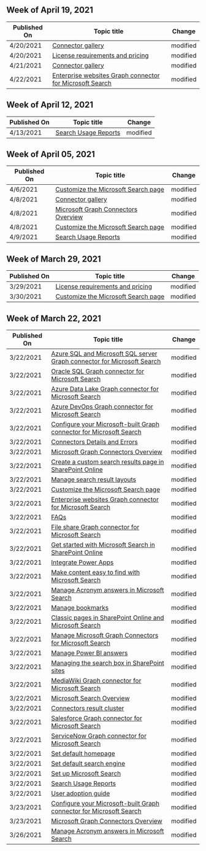 <!-- This file is generated automatically each week. Changes made to this file will be overwritten.-->



## Week of April 19, 2021


| Published On |Topic title | Change |
|------|------------|--------|
| 4/20/2021 | [Connector gallery](/MicrosoftSearch/connectors-gallery) | modified |
| 4/20/2021 | [License requirements and pricing](/MicrosoftSearch/licensing) | modified |
| 4/21/2021 | [Connector gallery](/MicrosoftSearch/connectors-gallery) | modified |
| 4/22/2021 | [Enterprise websites Graph connector for Microsoft Search](/MicrosoftSearch/enterprise-web-connector) | modified |


## Week of April 12, 2021


| Published On |Topic title | Change |
|------|------------|--------|
| 4/13/2021 | [Search Usage Reports](/MicrosoftSearch/usage-reports) | modified |


## Week of April 05, 2021


| Published On |Topic title | Change |
|------|------------|--------|
| 4/6/2021 | [Customize the Microsoft Search page](/MicrosoftSearch/customize-search-page) | modified |
| 4/8/2021 | [Connector gallery](/MicrosoftSearch/connectors-gallery) | modified |
| 4/8/2021 | [Microsoft Graph Connectors Overview](/MicrosoftSearch/connectors-overview) | modified |
| 4/8/2021 | [Customize the Microsoft Search page](/MicrosoftSearch/customize-search-page) | modified |
| 4/9/2021 | [Search Usage Reports](/MicrosoftSearch/usage-reports) | modified |


## Week of March 29, 2021


| Published On |Topic title | Change |
|------|------------|--------|
| 3/29/2021 | [License requirements and pricing](/MicrosoftSearch/licensing) | modified |
| 3/30/2021 | [Customize the Microsoft Search page](/MicrosoftSearch/customize-search-page) | modified |


## Week of March 22, 2021


| Published On |Topic title | Change |
|------|------------|--------|
| 3/22/2021 | [Azure SQL and Microsoft SQL server Graph connector for Microsoft Search](/MicrosoftSearch/mssql-connector) | modified |
| 3/22/2021 | [Oracle SQL Graph connector for Microsoft Search](/MicrosoftSearch/oraclesql-connector) | modified |
| 3/22/2021 | [Azure Data Lake Graph connector for Microsoft Search](/MicrosoftSearch/azure-data-lake-connector) | modified |
| 3/22/2021 | [Azure DevOps Graph connector for Microsoft Search](/MicrosoftSearch/azure-devops-connector) | modified |
| 3/22/2021 | [Configure your Microsoft-built Graph connector for Microsoft Search](/MicrosoftSearch/configure-connector) | modified |
| 3/22/2021 | [Connectors Details and Errors](/MicrosoftSearch/connector-details-errors) | modified |
| 3/22/2021 | [Microsoft Graph Connectors Overview](/MicrosoftSearch/connectors-overview) | modified |
| 3/22/2021 | [Create a custom search results page in SharePoint Online](/MicrosoftSearch/create-search-results-pages) | modified |
| 3/22/2021 | [Manage search result layouts](/MicrosoftSearch/customize-results-layout) | modified |
| 3/22/2021 | [Customize the Microsoft Search page](/MicrosoftSearch/customize-search-page) | modified |
| 3/22/2021 | [Enterprise websites Graph connector for Microsoft Search](/MicrosoftSearch/enterprise-web-connector) | modified |
| 3/22/2021 | [FAQs](/MicrosoftSearch/faqs) | modified |
| 3/22/2021 | [File share Graph connector for Microsoft Search](/MicrosoftSearch/fileshare-connector) | modified |
| 3/22/2021 | [Get started with Microsoft Search in SharePoint Online](/MicrosoftSearch/get-started-search-in-sharepoint-online) | modified |
| 3/22/2021 | [Integrate Power Apps](/MicrosoftSearch/integrate-powerapps) | modified |
| 3/22/2021 | [Make content easy to find with Microsoft Search](/MicrosoftSearch/make-content-easy-to-find) | modified |
| 3/22/2021 | [Manage Acronym answers in Microsoft Search](/MicrosoftSearch/manage-acronyms) | modified |
| 3/22/2021 | [Manage bookmarks](/MicrosoftSearch/manage-bookmarks) | modified |
| 3/22/2021 | [Classic pages in SharePoint Online and Microsoft Search](/MicrosoftSearch/manage-classic-spo-pages) | modified |
| 3/22/2021 | [Manage Microsoft Graph Connectors for Microsoft Search](/MicrosoftSearch/manage-connector) | modified |
| 3/22/2021 | [Manage Power BI answers](/MicrosoftSearch/manage-powerbi) | modified |
| 3/22/2021 | [Managing the search box in SharePoint sites](/MicrosoftSearch/manage-spo-search-box) | modified |
| 3/22/2021 | [MediaWiki Graph connector for Microsoft Search](/MicrosoftSearch/mediawiki-connector) | modified |
| 3/22/2021 | [Microsoft Search Overview](/MicrosoftSearch/overview-microsoft-search) | modified |
| 3/22/2021 | [Connectors result cluster](/MicrosoftSearch/result-cluster) | modified |
| 3/22/2021 | [Salesforce Graph connector for Microsoft Search](/MicrosoftSearch/salesforce-connector) | modified |
| 3/22/2021 | [ServiceNow Graph connector for Microsoft Search](/MicrosoftSearch/servicenow-connector) | modified |
| 3/22/2021 | [Set default homepage](/MicrosoftSearch/set-default-homepage) | modified |
| 3/22/2021 | [Set default search engine](/MicrosoftSearch/set-default-search-engine) | modified |
| 3/22/2021 | [Set up Microsoft Search](/MicrosoftSearch/setup-microsoft-search) | modified |
| 3/22/2021 | [Search Usage Reports](/MicrosoftSearch/usage-reports) | modified |
| 3/22/2021 | [User adoption guide](/MicrosoftSearch/user-adoption-guide) | modified |
| 3/23/2021 | [Configure your Microsoft-built Graph connector for Microsoft Search](/MicrosoftSearch/configure-connector) | modified |
| 3/23/2021 | [Microsoft Graph Connectors Overview](/MicrosoftSearch/connectors-overview) | modified |
| 3/26/2021 | [Manage Acronym answers in Microsoft Search](/MicrosoftSearch/manage-acronyms) | modified |
